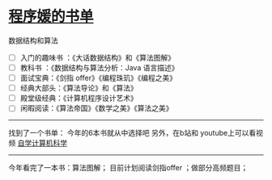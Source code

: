 # [程序媛的书单](https://github.com/fanfan50/blog/issues/4)

数据结构和算法

- [ ] 入门的趣味书 ：《大话数据结构》和《算法图解》
- [ ] 教科书 ：《数据结构与算法分析：Java 语言描述》
- [ ] 面试宝典：《剑指 offer》《编程珠玑》《编程之美》
- [ ] 经典大部头：《算法导论》和《算法》
- [ ] 殿堂级经典：《计算机程序设计艺术》
- [ ] 闲暇阅读：《算法帝国》《数学之美》《算法之美》

---

找到了一个书单：
今年的6本书就从中选择吧
另外，在b站和 youtube上可以看视频
[自学计算机科学](https://github.com/izackwu/TeachYourselfCS-CN/blob/master/TeachYourselfCS-CN.md)


---

今年看完了一本书：算法图解；
目前计划阅读剑指offer ；做部分高频题目；
